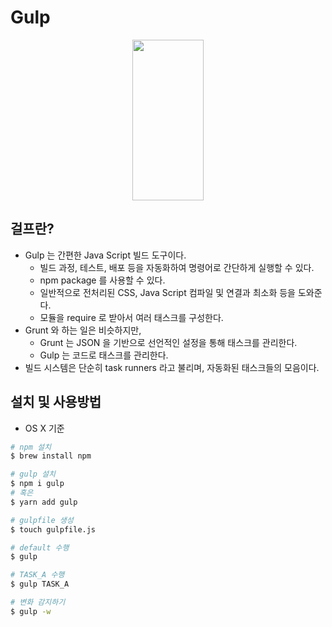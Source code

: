 # Gulp
<p align="center">
  <a href="http://gulpjs.com">
    <img height="257" width="114" src="https://github.com/wonism/TIL/blob/master/front-end/gulp/img/gulp.jpg">
  </a>
</p>

## 걸프란?
- Gulp 는 간편한 Java Script 빌드 도구이다.
  - 빌드 과정, 테스트, 배포 등을 자동화하여 명령어로 간단하게 실행할 수 있다.
  - npm package 를 사용할 수 있다.
  - 일반적으로 전처리된 CSS, Java Script 컴파일 및 연결과 최소화 등을 도와준다.
  - 모듈을 require 로 받아서 여러 태스크를 구성한다.
- Grunt 와 하는 일은 비슷하지만,
  - Grunt 는 JSON 을 기반으로 선언적인 설정을 통해 태스크를 관리한다.
  - Gulp 는 코드로 태스크를 관리한다.
- 빌드 시스템은 단순히 task runners 라고 불리며, 자동화된 태스크들의 모음이다.

## 설치 및 사용방법
- OS X 기준
```sh
# npm 설치
$ brew install npm

# gulp 설치
$ npm i gulp
# 혹은
$ yarn add gulp

# gulpfile 생성
$ touch gulpfile.js

# default 수행
$ gulp

# TASK_A 수행
$ gulp TASK_A

# 변화 감지하기
$ gulp -w
```